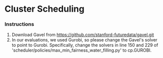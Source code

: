 # Cluster Scheduling
### Instructions
1. Download Gavel from https://github.com/stanford-futuredata/gavel.git
2. In our evaluations, we used Gurobi, so please change the Gavel's solver to point to Gurobi. Specifically, change the solvers in line 150 and 229 of 'scheduler/policies/max_min_fairness_water_filling.py' to cp.GUROBI.

